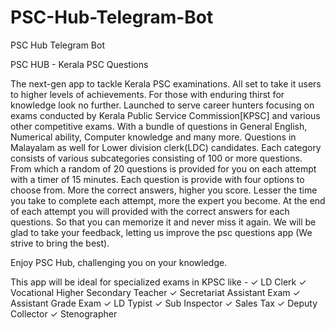 # PSC-Hub-Telegram-Bot
PSC Hub Telegram Bot

PSC HUB - Kerala PSC Questions

The next-gen app to tackle Kerala PSC examinations. All set to take it users to higher levels of achievements. For those with enduring thirst for knowledge look no further. Launched to serve career hunters focusing on exams conducted by Kerala Public Service Commission[KPSC] and various other competitive exams. With a bundle of questions in General English, Numerical ability, Computer knowledge and many more. Questions in Malayalam as well for Lower division clerk(LDC) candidates.
Each category consists of various subcategories consisting of 100 or more questions. From which a random of 20 questions is provided for you on each attempt with a timer of 15 minutes. Each question is provide with four options to choose from. More the correct answers, higher you score. Lesser the time you take to complete each attempt, more the expert you become. At the end of each attempt you will provided with the correct answers for each questions. So that you can memorize it and never miss it again.
We will be glad to take your feedback, letting us improve the psc questions app (We strive to bring the best).

Enjoy PSC Hub, challenging you on your knowledge.

This app will be ideal for specialized exams in KPSC like - 
✓ LD Clerk
✓ Vocational Higher Secondary Teacher
✓ Secretariat Assistant Exam
✓ Assistant Grade Exam
✓ LD Typist
✓ Sub Inspector
✓ Sales Tax
✓ Deputy Collector
✓ Stenographer
